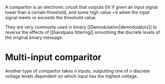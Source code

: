 A comparitor is an electronic circuit that outputs $0V$ if given an input signal lower than a certain threshold, and some high value $+V$ when the input signal meets or exceeds the threshold value.

They are very commonly used in binary [[Demodulation|demodulators]] to reverse the effects of [[bandpass filtering]] smoothing the discrete levels of the original binary message.

# Multi-input comparitor
Another type of comparitor takes $n$ inputs, outputting one of $n$ discrete voltage levels dependent on which input has the highest voltage.